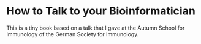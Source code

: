 # How to Talk to your Bioinformatician


This is a tiny book based on a talk that I gave at the Autumn School for
Immunology of the German Society for Immunology.
